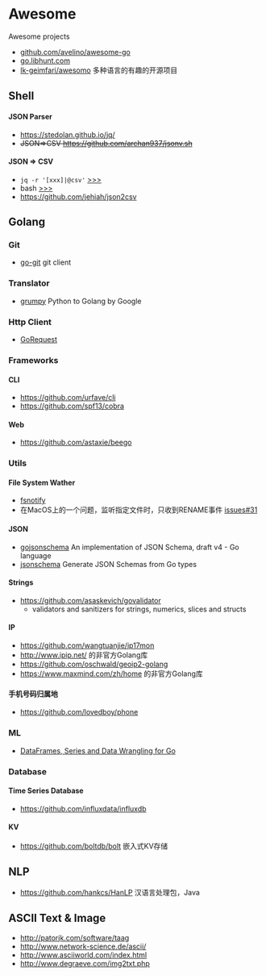 # Awesome
Awesome projects
 * [github.com/avelino/awesome-go](https://github.com/avelino/awesome-go)
 * [go.libhunt.com](https://go.libhunt.com/)
 * [lk-geimfari/awesomo](https://github.com/lk-geimfari/awesomo) 多种语言的有趣的开源项目
 
## Shell
#### JSON Parser
 * https://stedolan.github.io/jq/
 * ~~JSON=>CSV https://github.com/archan937/jsonv.sh~~

#### JSON => CSV
 * `jq -r '[xxx]|@csv'` [>>>](http://stackoverflow.com/questions/25558456/how-can-i-convert-my-json-to-csv-using-jq)
 * bash [>>>](http://unix.stackexchange.com/questions/140674/convert-json-mapping-object-to-managed-csv-row-using-bash-script)
 * https://github.com/jehiah/json2csv

## Golang
### Git
* [go-git](https://github.com/src-d/go-git) git client

### Translator
* [grumpy](https://github.com/google/grumpy) Python to Golang by Google

### Http Client
* [GoRequest](https://github.com/parnurzeal/gorequest)

### Frameworks
#### CLI
  * https://github.com/urfave/cli
  * https://github.com/spf13/cobra

#### Web
 * https://github.com/astaxie/beego

### Utils
#### File System Wather
 * [fsnotify](https://github.com/fsnotify/fsnotify)
  * 在MacOS上的一个问题，监听指定文件时，只收到RENAME事件 [issues#31](https://github.com/fsnotify/fsnotify/issues/31)

#### JSON
 * [gojsonschema](https://github.com/xeipuuv/gojsonschema) An implementation of JSON Schema, draft v4 - Go language
 * [jsonschema](https://github.com/alecthomas/jsonschema) Generate JSON Schemas from Go types

#### Strings
 * https://github.com/asaskevich/govalidator
   * validators and sanitizers for strings, numerics, slices and structs

#### IP
* https://github.com/wangtuanjie/ip17mon
 * http://www.ipip.net/ 的非官方Golang库
* https://github.com/oschwald/geoip2-golang
 * https://www.maxmind.com/zh/home 的非官方Golang库

#### 手机号码归属地
* https://github.com/lovedboy/phone

### ML
 * [DataFrames, Series and Data Wrangling for Go](https://github.com/kniren/gota)

### Database
#### Time Series Database
 * https://github.com/influxdata/influxdb

#### KV 
 * https://github.com/boltdb/bolt 嵌入式KV存储
 
## NLP
* https://github.com/hankcs/HanLP 汉语言处理包，Java

## ASCII Text & Image
 * http://patorjk.com/software/taag
 * http://www.network-science.de/ascii/
 * http://www.asciiworld.com/index.html
 * http://www.degraeve.com/img2txt.php
